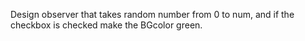 Design observer that takes random number from 0 to num, and if the checkbox is checked make the BGcolor green.